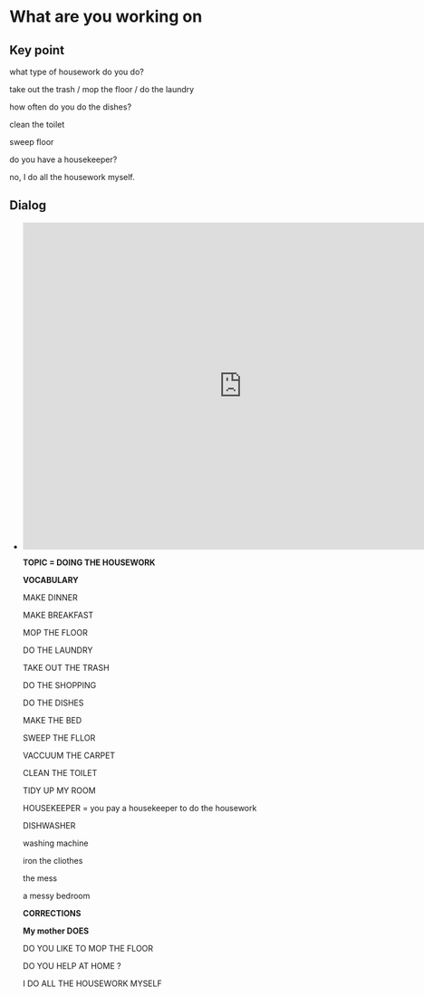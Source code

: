 # What are you working on

## Key point

what type of housework do you do?

take out the trash / mop the floor / do the laundry

how often do you do the dishes?

clean the toilet

sweep floor

do you have a housekeeper?

no, I do all the housework myself.

## Dialog

- <iframe name="easyXDM_default636_provider" id="easyXDM_default636_provider" src="https://cns.ef-cdn.com/Juno/EvcContent/11/32/Doing_the_housework/index.html?api_v=0.0.13&amp;accessKey=3374f53d-faa6-4511-bdaa-10181b33aee4&amp;attendanceToken=ffbb28ee-9167-488d-87e9-0b50309431dc&amp;xdm_e=https%3A%2F%2Fevc-csh-to-nv.ef.com.cn&amp;xdm_c=default636&amp;xdm_p=1" frameborder="0" style="box-sizing: border-box; width: 770.656px; height: 578px;"></iframe>

  **TOPIC = DOING THE HOUSEWORK**

  

  **VOCABULARY**

  

  MAKE DINNER

  MAKE BREAKFAST

  MOP THE FLOOR

  DO THE LAUNDRY

  TAKE OUT THE TRASH

  DO THE SHOPPING

  DO THE DISHES

  MAKE THE BED

  SWEEP THE FLLOR

  VACCUUM THE CARPET

  CLEAN THE TOILET

  TIDY UP MY ROOM

  HOUSEKEEPER = you pay a housekeeper to do  the housework 

  DISHWASHER

  washing machine

  iron the cliothes 

  the mess 

  a messy bedroom

  

  

  

  

  

  **CORRECTIONS**

  

  **My mother DOES** 

  DO YOU LIKE TO MOP THE FLOOR

  DO YOU HELP AT HOME ? 

  

  I DO ALL THE HOUSEWORK MYSELF